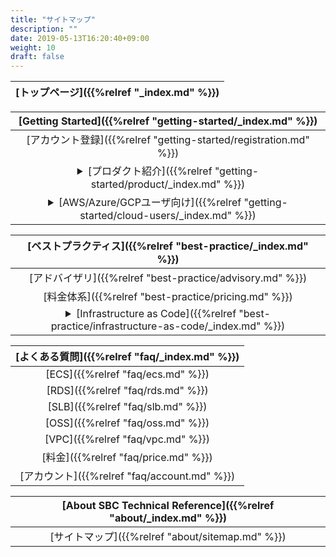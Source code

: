 ```yaml
---
title: "サイトマップ"
description: ""
date: 2019-05-13T16:20:40+09:00
weight: 10
draft: false
---
```


[トップページ]({{%relref "_index.md" %}})|
|:------:|

|[Getting Started]({{%relref "getting-started/_index.md" %}})|
|:------:|  
|[アカウント登録]({{%relref "getting-started/registration.md" %}})|
|<details><summary>[プロダクト紹介]({{%relref "getting-started/product/_index.md" %}})</summary>[プロダクト資料のリンク一覧]({{%relref "getting-started/product/links.md" %}})<br>[ECS]({{%relref "getting-started/product/ecs-by-region.md" %}})</details>|
|<details><summary>[AWS/Azure/GCPユーザ向け]({{%relref "getting-started/cloud-users/_index.md" %}})</summary>[AWS/Azure/GCPとのサービス比較]({{%relref "getting-started/cloud-users/vs-aws-gcp-azure.md" %}})<br>[中国と日本におけるサービス一覧]({{%relref "getting-started/cloud-users/services-in-cn.md" %}})</details>|
 
|[ベストプラクティス]({{%relref "best-practice/_index.md" %}})|
|:------:|
|[アドバイザリ]({{%relref "best-practice/advisory.md" %}})|
|[料金体系]({{%relref "best-practice/pricing.md" %}})|
|<details><summary>[Infrastructure as Code]({{%relref "best-practice/infrastructure-as-code/_index.md" %}})</summary></details>|

|[よくある質問]({{%relref "faq/_index.md" %}})
|:------:|
|[ECS]({{%relref "faq/ecs.md" %}})|
|[RDS]({{%relref "faq/rds.md" %}})|
|[SLB]({{%relref "faq/slb.md" %}})|
|[OSS]({{%relref "faq/oss.md" %}})|
|[VPC]({{%relref "faq/vpc.md" %}})|
|[料金]({{%relref "faq/price.md" %}})|
|[アカウント]({{%relref "faq/account.md" %}})|


|[About SBC Technical Reference]({{%relref "about/_index.md" %}})|
|:------:|
| [サイトマップ]({{%relref "about/sitemap.md" %}}) |
